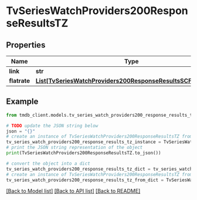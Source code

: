 # TvSeriesWatchProviders200ResponseResultsTZ


## Properties

Name | Type | Description | Notes
------------ | ------------- | ------------- | -------------
**link** | **str** |  | [optional] 
**flatrate** | [**List[TvSeriesWatchProviders200ResponseResultsSCFlatrateInner]**](TvSeriesWatchProviders200ResponseResultsSCFlatrateInner.md) |  | [optional] 

## Example

```python
from tmdb_client.models.tv_series_watch_providers200_response_results_tz import TvSeriesWatchProviders200ResponseResultsTZ

# TODO update the JSON string below
json = "{}"
# create an instance of TvSeriesWatchProviders200ResponseResultsTZ from a JSON string
tv_series_watch_providers200_response_results_tz_instance = TvSeriesWatchProviders200ResponseResultsTZ.from_json(json)
# print the JSON string representation of the object
print(TvSeriesWatchProviders200ResponseResultsTZ.to_json())

# convert the object into a dict
tv_series_watch_providers200_response_results_tz_dict = tv_series_watch_providers200_response_results_tz_instance.to_dict()
# create an instance of TvSeriesWatchProviders200ResponseResultsTZ from a dict
tv_series_watch_providers200_response_results_tz_from_dict = TvSeriesWatchProviders200ResponseResultsTZ.from_dict(tv_series_watch_providers200_response_results_tz_dict)
```
[[Back to Model list]](../README.md#documentation-for-models) [[Back to API list]](../README.md#documentation-for-api-endpoints) [[Back to README]](../README.md)


